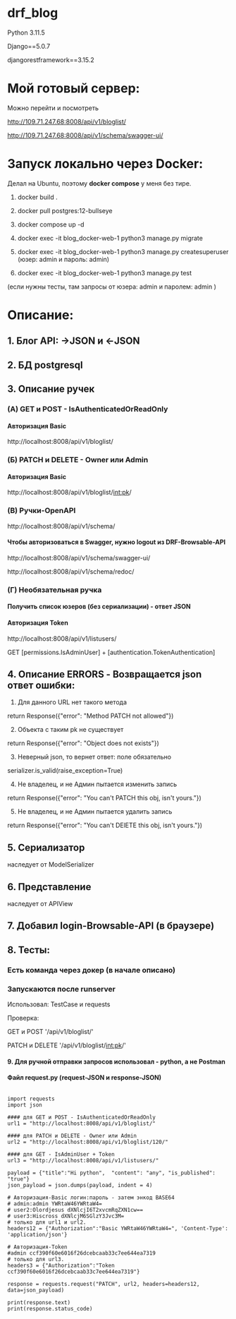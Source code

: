 ﻿# drf_blog

Python 3.11.5

Django==5.0.7

djangorestframework==3.15.2


# Мой готовый сервер:

Можно перейти и посмотреть

http://109.71.247.68:8008/api/v1/bloglist/

http://109.71.247.68:8008/api/v1/schema/swagger-ui/

# Запуск локально через Docker:

Делал на Ubuntu, поэтому <b>docker compose</b> у меня без тире.

1) docker build .

2) docker pull postgres:12-bullseye

3) docker compose up -d

4) docker exec -it blog_docker-web-1 python3 manage.py migrate

5) docker exec -it blog_docker-web-1 python3 manage.py createsuperuser (юзер: admin и пароль: admin)

6) docker exec -it blog_docker-web-1 python3 manage.py test

(если нужны тесты, там запросы от юзера: admin и паролем: admin )

# Описание:

## 1. Блог API: ->JSON и <-JSON

## 2. БД postgresql

## 3. Описание ручек

### (А) GET и POST  - IsAuthenticatedOrReadOnly

#### Авторизация Basic 

http://localhost:8008/api/v1/bloglist/

### (Б) PATCH и DELETE - Owner или Admin

#### Авторизация Basic

http://localhost:8008/api/v1/bloglist/<int:pk>/

### (В) Ручки-OpenAPI

http://localhost:8008/api/v1/schema/

#### Чтобы авторизоваться в Swagger, нужно logout из DRF-Browsable-API

http://localhost:8008/api/v1/schema/swagger-ui/

http://localhost:8008/api/v1/schema/redoc/

### (Г) Необязательная ручка

#### Получить список юзеров (без сериализации) - ответ JSON

#### Авторизация Token 

http://localhost:8008/api/v1/listusers/

GET [permissions.IsAdminUser] + [authentication.TokenAuthentication]

## 4. Описание ERRORS - Возвращается json ответ ошибки:

1) Для данного URL нет такого метода

return Response({"error": "Method PATCH not allowed"})

2) Объекта с таким pk не существует

return Response({"error": "Object does not exists"})

3) Неверный json, то вернет ответ: поле обязательно

serializer.is_valid(raise_exception=True)

4) Не владелец, и не Админ пытается изменить запись

return Response({"error": "You can't PATCH this obj, isn't yours."})

5) Не владелец, и не Админ пытается удалить запись

return Response({"error": "You can't DElETE this obj, isn't yours."})


## 5. Сериализатор

наследует от ModelSerializer

## 6. Представление

наследует от APIView

## 7. Добавил login-Browsable-API (в браузере)

## 8. Тесты:

### Есть команда через докер (в начале описано)

### Запускаются после runserver

Использовал: TestCase и requests

Проверка:

GET и POST '/api/v1/bloglist/'

PATCH и DELETE '/api/v1/bloglist/<int:pk>/'

#### 9. Для ручной отправки запросов использовал - python, а не Postman

#### Файл request.py (request-JSON и response-JSON)

```

import requests
import json

#### для GET и POST - IsAuthenticatedOrReadOnly
url1 = "http://localhost:8008/api/v1/bloglist/"

#### для PATCH и DELETE - Owner или Admin
url2 = "http://localhost:8008/api/v1/bloglist/120/"

#### для GET - IsAdminUser + Token
url3 = "http://localhost:8008/api/v1/listusers/"

payload = {"title":"Hi python",  "content": "any", "is_published": "true"}
json_payload = json.dumps(payload, indent = 4) 

# Авторизация-Basic логин:пароль - затем энкод BASE64
# admin:admin YWRtaW46YWRtaW4=
# user2:Olordjesus dXNlcjI6T2xvcmRqZXN1cw==
# user3:Hiscross dXNlcjM6SGlzY3Jvc3M=
# только для url1 и url2.
headers12 = {"Authorization":"Basic YWRtaW46YWRtaW4=", 'Content-Type': 'application/json'}

# Авторизация-Token
#admin ccf390f60e6016f26dcebcaab33c7ee644ea7319
# только для url3.
headers3 = {"Authorization":"Token ccf390f60e6016f26dcebcaab33c7ee644ea7319"}

response = requests.request("PATCH", url2, headers=headers12, data=json_payload)

print(response.text)
print(response.status_code)


```

